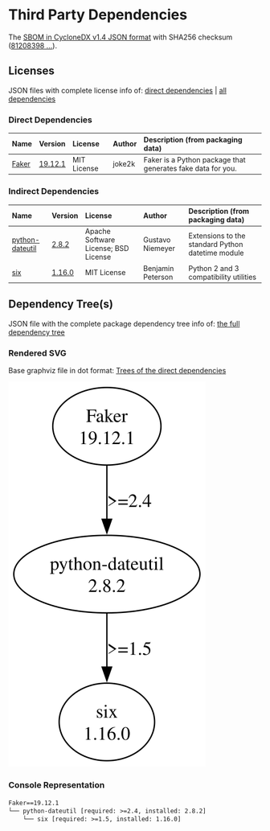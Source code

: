 # Third Party Dependencies

<!--[[[fill sbom_sha256()]]]-->
The [SBOM in CycloneDX v1.4 JSON format](https://git.sr.ht/~sthagen/nineties/blob/default/etc/sbom/cdx.json) with SHA256 checksum ([81208398 ...](https://git.sr.ht/~sthagen/nineties/blob/default/etc/sbom/cdx.json.sha256 "sha256:812083980967b79de45adf1849ce0c589f258d15afb0b7af204c9e102eb6db75")).
<!--[[[end]]] (checksum: c6227dcc2c5e8244d661b72c8a5e220b)-->
## Licenses 

JSON files with complete license info of: [direct dependencies](direct-dependency-licenses.json) | [all dependencies](all-dependency-licenses.json)

### Direct Dependencies

<!--[[[fill direct_dependencies_table()]]]-->
| Name                                     | Version                                            | License     | Author | Description (from packaging data)                           |
|:-----------------------------------------|:---------------------------------------------------|:------------|:-------|:------------------------------------------------------------|
| [Faker](https://github.com/joke2k/faker) | [19.12.1](https://pypi.org/project/Faker/19.12.1/) | MIT License | joke2k | Faker is a Python package that generates fake data for you. |
<!--[[[end]]] (checksum: b5caba3ca075302e9b96d23714ab2003)-->

### Indirect Dependencies

<!--[[[fill indirect_dependencies_table()]]]-->
| Name                                                    | Version                                                  | License                              | Author            | Description (from packaging data)                 |
|:--------------------------------------------------------|:---------------------------------------------------------|:-------------------------------------|:------------------|:--------------------------------------------------|
| [python-dateutil](https://github.com/dateutil/dateutil) | [2.8.2](https://pypi.org/project/python-dateutil/2.8.2/) | Apache Software License; BSD License | Gustavo Niemeyer  | Extensions to the standard Python datetime module |
| [six](https://github.com/benjaminp/six)                 | [1.16.0](https://pypi.org/project/six/1.16.0/)           | MIT License                          | Benjamin Peterson | Python 2 and 3 compatibility utilities            |
<!--[[[end]]] (checksum: 00a948c12430d4d365bb94e765e727f0)-->

## Dependency Tree(s)

JSON file with the complete package dependency tree info of: [the full dependency tree](package-dependency-tree.json)

### Rendered SVG

Base graphviz file in dot format: [Trees of the direct dependencies](package-dependency-tree.dot.txt)

<img src="./package-dependency-tree.svg" alt="Trees of the direct dependencies" title="Trees of the direct dependencies"/>

### Console Representation

<!--[[[fill dependency_tree_console_text()]]]-->
````console
Faker==19.12.1
└── python-dateutil [required: >=2.4, installed: 2.8.2]
    └── six [required: >=1.5, installed: 1.16.0]
````
<!--[[[end]]] (checksum: ceb614580291408ed0729d7fe25777c5)-->
